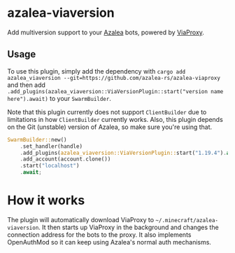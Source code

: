 # azalea-viaversion

Add multiversion support to your [Azalea](https://github.com/mat-1/azalea) bots, powered by [ViaProxy](https://github.com/ViaVersion/ViaProxy).

## Usage

To use this plugin, simply add the dependency with `cargo add azalea_viaversion --git=https://github.com/azalea-rs/azalea-viaproxy` and then add `.add_plugins(azalea_viaversion::ViaVersionPlugin::start("version name here").await)` to your `SwarmBuilder`.

Note that this plugin currently does not support `ClientBuilder` due to limitations in how `ClientBuilder` currently works.
Also, this plugin depends on the Git (unstable) version of Azalea, so make sure you're using that.

```rs
SwarmBuilder::new()
    .set_handler(handle)
    .add_plugins(azalea_viaversion::ViaVersionPlugin::start("1.19.4").await)
    .add_account(account.clone())
    .start("localhost")
    .await;
```

# How it works

The plugin will automatically download ViaProxy to `~/.minecraft/azalea-viaversion`. It then starts up ViaProxy in the background and changes the connection address for the bots to the proxy. It also implements OpenAuthMod so it can keep using Azalea's normal auth mechanisms.
